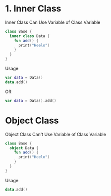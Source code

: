 # 1. Inner Class

Inner Class Can Use Variable of Class Variable

```Kotlin
class Base {
  inner class Data {
    fun add() {
      print("Heelo")
    }
  }
}
```

Usage

```Kotlin
var data = Data()
data.add()
```

OR

```Kotlin
var data = Data().add()
```

# Object Class

Object Class Can't Use Variable of Class Variable

```Kotlin
class Base {
  object Data {
    fun add() {
      print("Heelo")
    }
  }
}
```

Usage

```Kotlin
data.add()
```
